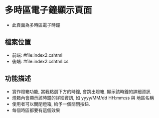 # 多時區電子鐘顯示頁面
- 此頁面為多時區電子時鐘

## 檔案位置
- 前端: #file:index2.cshtml 
- 後端: #file:index2.cshtml.cs 

## 功能描述
-  實作燈箱功能, 當我點選下方的時鐘, 會跳出燈箱, 顯示該時鐘的詳細資訊
-  燈箱內會顯示該時鐘的詳細資訊, 如 yyyy/MM/dd HH:mm:ss 與 地區名稱
-  使用者可以關閉燈箱, 給予一個關閉按鈕.
-  每個時區都要有這個效果

